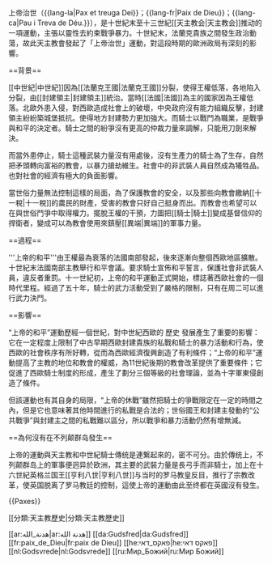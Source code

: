 上帝治世（{{lang-la|Pax et treuga Dei}}；{{lang-fr|Paix de Dieu}}；{{lang-ca|Pau i Treva de Déu.}}），是十世紀末至十三世紀[[天主教会|天主教会]]推动的一項運動，主張以靈性去約束戰爭暴力。十世紀末，法蘭克貴族之間發生政治動蕩，故此天主教會發起了「上帝治世」運動，對這段時期的歐洲政局有深刻的影響。

==背景==

[[中世紀|中世紀]]因為[[法蘭克王國|法蘭克王國]]分裂，使得王權低落，各地陷入分裂，由[[封建領主|封建領主]]統治。當時[[法國|法國]]為主的國家因為王權低落。北歐外患入侵，對西歐造成社會上的破壞，中央政府沒有能力組織反擊，封建領主紛紛築城堡抵抗。使得地方封建勢力更加強大。而騎士以戰鬥為職業，是戰爭與和平的決定者。騎士之間的紛爭沒有更高的仲裁力量來調解，只能用刀劍來解決。

而當外患停止，騎士這種武裝力量沒有用處後，沒有生產力的騎士為了生存，自然把矛頭轉向富裕的教會，以暴力搶劫維生。社會中的非武裝人員自然成為犧牲品。也對社會的經濟有極大的負面影響。

當世俗力量無法控制這樣的局面，為了保護教會的安全，以及那些向教會繳納[[十一稅|十一稅]]的農民的財產，受害的教會只好自己挺身而出。而教會也希望可以在與世俗鬥爭中取得權力。擺脫王權的干預，力圖把[[騎士|騎士]]變成基督信仰的捍衛者，變成可以為教會使用來鎮壓[[異端|異端]]的軍事力量。

==過程==

'''上帝的和平'''由王權最為衰落的法國南部發起，後來逐漸向整個西歐地區擴散。十世紀末法國南部主教舉行和平會議。要求騎士宣佈和平誓言，保護社會非武裝人員，違反者重罰。十一世紀初，上帝的和平運動正式開始，標誌著西歐社會的一個時代里程。經過了五十年，騎士的武力活動受到了嚴格的限制，只有在周二可以進行武力決鬥。

==影響==

“上帝的和平”運動歷經一個世紀，對中世紀西歐的 歷史 發展產生了重要的影響：它在一定程度上限制了中古早期西歐封建貴族的私戰和騎士的暴力活動和行為，使西歐的社會秩序有所好轉，從而為西歐經濟復興創造了有利條件；“上帝的和平”運動提高了主教的地位和教會的權威，為11世紀後期的教會改革提供了重要條件；它促進了西歐騎士制度的形成，產生了劃分三個等級的社會理論，並為十字軍東侵創造了條件。

但該運動也有其自身的局限，“上帝的休戰”雖然把騎士的爭戰限定在一定的時間之內，但是它也意味著其他時間進行的私戰是合法的；世俗國王和封建主發動的“公共戰爭”與封建主之間的私戰難以區分，所以戰爭和暴力活動仍然有增無減。

==為何沒有在不列颠群岛發生==

上帝的運動與天主教和中世紀騎士傳统是連繋起來的，密不可分。由於傳统上，不列颠群岛上的軍事便迥异於欧洲，其主要的武裝力量是長弓手而非騎士，加上在十六世紀英格兰国王[[亨利八世|亨利八世]]与当时的罗马教皇反目，推行了宗教改革，使英国脱离了罗马教廷的控制，這使上帝的運動由此至终都在英國沒有發生。

{{Paxes}}

[[分類:天主教歷史|分類:天主教歷史]]

[[ar:هدنة_الله|ar:هدنة الله]]
[[da:Gudsfred|da:Gudsfred]]
[[fr:paix_de_Dieu|fr:paix de Dieu]]
[[he:פאקס_דאי|he:פאקס דאי]]
[[nl:Godsvrede|nl:Godsvrede]]
[[ru:Мир_Божий|ru:Мир Божий]]